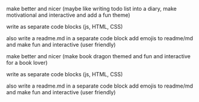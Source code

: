 make better and nicer (maybe like writing todo list into a diary, make motivational and interactive and add a fun theme)

write as separate code blocks (js, HTML, CSS)

also write a readme.md in a separate code block add emojis to readme/md and make fun and interactive (user friendly)




make better and nicer (make book dragon themed and fun and interactive for a book lover)

write as separate code blocks (js, HTML, CSS)

also write a readme.md in a separate code block add emojis to readme/md and make fun and interactive (user friendly)
